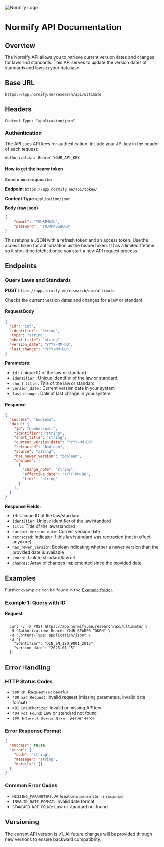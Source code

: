 ![Normify Logo](https://res.cloudinary.com/dvhsgzydx/image/upload/v1/static/images/favicons/normify_logo_cropped.33ab5f10799b.png)

# Normify API Documentation

## Overview

The Normify API allows you to retrieve current version dates and changes for laws and standards. This API serves to update the version dates of standards and laws in your database.

## Base URL

```
https://app.normify.me/research/api/ultimate
```

## Headers

```
Content-Type: "application/json"
```

### Authentication

The API uses API keys for authentication. Include your API key in the header of each request:

```
Authorization: Bearer YOUR_API_KEY
```

#### How to get the bearer token

Send a post request to:

**Endpoint** `https://app.normify.me/api/token/`

**Content-Type** `application/json`

**Body (raw json)**
```json
{
    "email": "YOUREMAIL",
    "password": "YOURPASSWORD"
}
```

This returns a JSON with a refresh token and an access token. Use the access token for authorization as the bearer token. It has a limited lifetime so it should be fetched once you start a new API request process.

## Endpoints

### Query Laws and Standards

**POST** `https://app.normify.me/research/api/ultimate`

Checks the current version dates and changes for a law or standard.

#### Request Body

```json
{
  "id": "int",
  "identifier": "string",
  "type": "string",
  "short_title": "string", 
  "version_date": "YYYY-MM-DD",
  "last_change": "YYYY-MM-DD"
}
```

**Parameters:**
- `id` : Unique ID of the law or standard
- `identifier` : Unique identifier of the law or standard
- `short_title` : Title of the law or standard
- `version_date` : Current version date in your system
- `last_change` : Date of last change in your system


#### Response

```json
{
  "success": "boolean",
  "data": {
    "id": "number/null",
    "identifier": "string",
    "short_title": "string",
    "current_version_date": "YYYY-MM-DD",
    "retracted": "boolean",
    "source": "string",
    "has_newer_version": "boolean",
    "changes": [
      {
        "change_note": "string",
        "effective_date": "YYYY-MM-DD",
        "link": "string"
      }
    ],
  }
}
```

**Response Fields:**
- `id`: Unique ID of the law/standard
- `identifier`: Unique identifier of the law/standard
- `title`: Title of the law/standard
- `current_version_date`: Current version date
- `retracted`: Indicator if this law/standard was rectracted (not in effect anymore).
- `has_newer_version`: Boolean indicating whether a newer version than the provided date is available
- `source`: Link to standard/law url
- `changes`: Array of changes implemented since the provided date

## Examples

Further examples can be found in the [Example folder](./Examples/).

### Example 1: Query with ID

**Request:**
```

  curl -v -X POST https://app.normify.me/research/api/ultimate/ \
  -H "Authorization: Bearer YOUR BEARER TOKEN" \
  -H "Content-Type: application/json" \
  -d '{
    "identifier": "DIN_EN_ISO_9001_2015",
    "version_date": "2023-01-15"
  }'
```

## Error Handling

### HTTP Status Codes

- `200 OK`: Request successful
- `400 Bad Request`: Invalid request (missing parameters, invalid date format)
- `401 Unauthorized`: Invalid or missing API key
- `404 Not Found`: Law or standard not found
- `500 Internal Server Error`: Server error

### Error Response Format

```json
{
  "success": false,
  "error": {
    "code": "string",
    "message": "string",
    "details": {}
  }
}
```

### Common Error Codes

- `MISSING_PARAMETERS`: At least one parameter is required
- `INVALID_DATE_FORMAT`: Invalid date format
- `STANDARD_NOT_FOUND`: Law or standard not found


## Versioning

The current API version is v1. All future changes will be provided through new versions to ensure backward compatibility.
